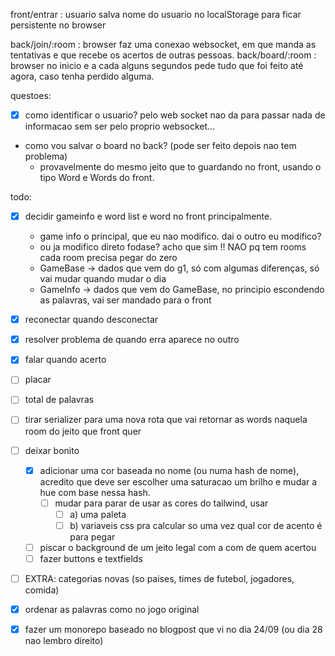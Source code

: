 front/entrar : usuario salva nome do usuario no localStorage para ficar persistente no browser

back/join/:room : browser faz uma conexao websocket, em que manda as tentativas e que recebe os acertos de outras pessoas.
back/board/:room : browser no inicio e a cada alguns segundos pede tudo que foi feito até agora, caso tenha perdido alguma.

questoes:
 - [X] como identificar o usuario? pelo web socket nao da para passar nada de informacao sem ser pelo proprio websocket...
 - como vou salvar o board no back? (pode ser feito depois nao tem problema)
   - provavelmente do mesmo jeito que to guardando no front, usando o tipo Word e Words do front.

todo:
 - [x] decidir gameinfo e word list e word no front principalmente.
   - game info o principal, que eu nao modifico. dai o outro eu modifico?
   - ou ja modifico direto fodase? acho que sim !! NAO pq tem rooms cada room precisa pegar do zero
   - GameBase -> dados que vem do g1, só com algumas diferenças, só vai mudar quando mudar o dia
   - GameInfo -> dados que vem do GameBase, no principio escondendo as palavras, vai ser mandado para o front
 - [x] reconectar quando desconectar
 - [x] resolver problema de quando erra aparece no outro
 - [x] falar quando acerto
 - [ ] placar
 - [ ] total de palavras
 - [ ] tirar serializer para uma nova rota que vai retornar as words naquela room do jeito que front quer
 - [ ] deixar bonito
   - [x] adicionar uma cor baseada no nome (ou numa hash de nome), acredito que deve ser escolher uma saturacao um brilho e mudar a hue com base nessa hash.
     - [ ] mudar para parar de usar as cores do tailwind, usar
       - [ ] a) uma paleta
       - [ ] b) variaveis css pra calcular so uma vez qual cor de acento é para pegar
   - [ ] piscar o background de um jeito legal com a com de quem acertou
   - [ ] fazer buttons e textfields

 - [ ] EXTRA: categorias novas (so paises, times de futebol, jogadores, comida)

 - [x] ordenar as palavras como no jogo original
 - [x] fazer um monorepo baseado no blogpost que vi no dia 24/09 (ou dia 28 nao lembro direito)

